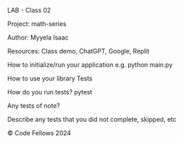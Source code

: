 LAB - Class 02

Project: math-series

Author: Myyela Isaac

Resources: Class demo, ChatGPT, Google, Replit

How to initialize/run your application 
e.g. python main.py

How to use your library 
Tests

How do you run tests?
pytest

Any tests of note?


Describe any tests that you did not complete, skipped, etc

© Code Fellows 2024